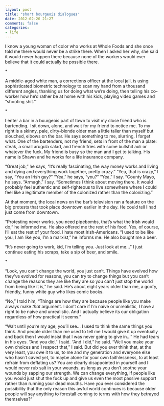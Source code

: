 ```yaml
---
layout: post
title: "short bourgeois dialogues"
date: 2012-02-20 21:27
comments: false
categories: 
- life
---
```


I know a young woman of color who works at Whole Foods and she once told me there would never be a strike there. When I asked her why, she said it would never happen there because none of the workers would ever believe that it could actually be possible there.

\*  

A middle-aged white man, a corrections officer at the local jail, is using sophisticated biometric technology to scan my hand from a thousand different angles, thanking us for doing what we’re doing, then telling his co-worker how he’d rather be at home with his kids, playing video games and “shooting shit.”

\*  

I enter a bar in a bourgeois part of town to visit my close friend who is bartending. I sit down, alone, and wait for my friend to notice me. To my right is a skinny, pale, dirty-blonde older man a little taller than myself but slouched, elbows on the bar. He says something to me, slurring, I forget what. One of the bartenders, not my friend, sets in front of the man a plate: steak, a small arugula salad, and french fries with some bullshit aoli or whatever the fuck. My friend is busy so the man and I get to talking. His name is Shawn and he works for a life insurance company.

“Great job,” he says, “It’s really fascinating, the way money works and living and dying and
everything work together, pretty crazy.”
“Yea, that is crazy,” I say, “You an Irish guy?”
“Yea,” he says, “you?”
“Yea,” I say.
“County Mayo, he says.
“Armagh,” I say. “Sometimes I think about moving there. It would probably feel authentic and self-righteous to live somewhere where I could feel like a legitimate member of the colonized rather than the colonizing.”

At that moment, the local news on the bar’s television ran a feature on the big protests that took place downtown earlier in the day. He could tell I had just come from downtown.

“Protesting never works, you need pipebombs, that’s what the Irish would do,” he informed me. He also offered me the rest of his food. Yes, of course, I’ll eat the rest of your food. I hate most Irish-Americans.
“I used to be like you, I am like you, I’m a marxist,” he informs me. He also bought me a beer.

“It’s never going to work, kid, I’m telling you. Just look at me…”
I just continue eating his scraps, take a sip of beer, and smile. 

\*  

“Look, you can’t change the world, you just can’t. Things have evolved how they’ve evolved for reasons, you can try to change things but you can’t change the reasons they are like they are so you can’t just stop the world from being like it is,” he said. He’s about eight years older than me, a goofy, friendly, funny white guy who likes comic books.

“No,” I told him, “Things are how they are because people like you make always make *that* argument. I don’t care if I’m naive or unrealistic, I have a right to be naive and unrealistic. And I actually believe its our obligation regardless of how practical it seems.”

“Wait until you’re my age, you’ll see… I used to think the same things you think. And people older than me used to tell me I would give it up eventually and back then I would insist that I was never going to give in…” He had tears in his eyes.
“And you did,” I said.
“And I did,” he said.
“Well you make your own choices and I respect that,” I said. But did you ever think that, at the very least, you owe it to us, to me and my generation and everyone else who hasn’t caved yet, to maybe atone for your own faithlessness, to at least refrain from deflating us? You are clearly disappointed in yourself and I would never rub salt in your wounds, as long as you don’t soothe your wounds by sapping our strength. We can change everything, if people like you would just shut the fuck up and give us even the most passive support rather than running your dead mouths. Have you ever considered the possibility that the only reason this awful world continues is because older people will say anything to forestall coming to terms with how they betrayed themselves?”